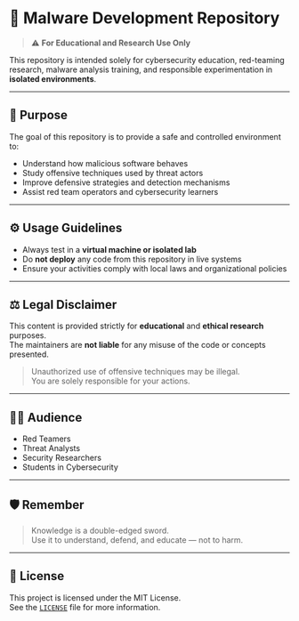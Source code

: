 # 🧬 Malware Development Repository

> ⚠️ **For Educational and Research Use Only**

This repository is intended solely for cybersecurity education, red-teaming research, malware analysis training, and responsible experimentation in **isolated environments**.

---

## 🧠 Purpose

The goal of this repository is to provide a safe and controlled environment to:

- Understand how malicious software behaves
- Study offensive techniques used by threat actors
- Improve defensive strategies and detection mechanisms
- Assist red team operators and cybersecurity learners

---

## ⚙️ Usage Guidelines

- Always test in a **virtual machine or isolated lab**
- Do **not deploy** any code from this repository in live systems
- Ensure your activities comply with local laws and organizational policies

---

## ⚖️ Legal Disclaimer

This content is provided strictly for **educational** and **ethical research** purposes.  
The maintainers are **not liable** for any misuse of the code or concepts presented.

> Unauthorized use of offensive techniques may be illegal.  
> You are solely responsible for your actions.

---

## 🧑‍💻 Audience

- Red Teamers
- Threat Analysts
- Security Researchers
- Students in Cybersecurity

---

## 🛡️ Remember

> Knowledge is a double-edged sword.  
> Use it to understand, defend, and educate — not to harm.

---

## 📄 License

This project is licensed under the MIT License.  
See the [`LICENSE`](./LICENSE) file for more information.
